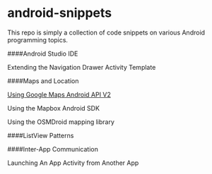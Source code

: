 android-snippets
================

This repo is simply a collection of code snippets on various Android programming topics.

####Android Studio IDE

Extending the Navigation Drawer Activity Template

####Maps and Location 

[Using Google Maps Android API V2](https://github.com/ccabanero/android-snippets/tree/master/android-googlemaps-snippets)

Using the Mapbox Android SDK

Using the OSMDroid mapping library

####ListView Patterns

####Inter-App Communication

Launching An App Activity from Another App


